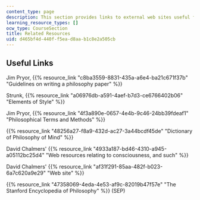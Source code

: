 ```yaml
---
content_type: page
description: This section provides links to external web sites useful for the course.
learning_resource_types: []
ocw_type: CourseSection
title: Related Resources
uid: d465bf4d-440f-f5ea-d8aa-b1c8e2a505cb
---
```


Useful Links
------------

Jim Pryor, {{% resource_link "c8ba3559-8831-435a-a6e4-ba21c671f37b" "Guidelines on writing a philosophy paper" %}}

Strunk, {{% resource_link "a06976db-a591-4aef-b7d3-ce6766402b06" "Elements of Style" %}}

Jim Pryor, {{% resource_link "4f3a890e-0657-4e4b-9c46-24bb39fdeaf1" "Philosophical Terms and Methods" %}}

{{% resource_link "48256a27-f8a9-432d-ac27-3a44bcdf45de" "Dictionary of Philosophy of Mind" %}}

David Chalmers' {{% resource_link "4933a187-bd46-4310-a945-a05112bc25d4" "Web resources relating to consciousness, and such" %}}

David Chalmers' {{% resource_link "af31f291-85aa-482f-b023-6a7c620a9e29" "Web site" %}}

{{% resource_link "47358069-4eda-4e53-af9c-82019b47f57e" "The Stanford Encyclopedia of Philosophy" %}} (SEP)